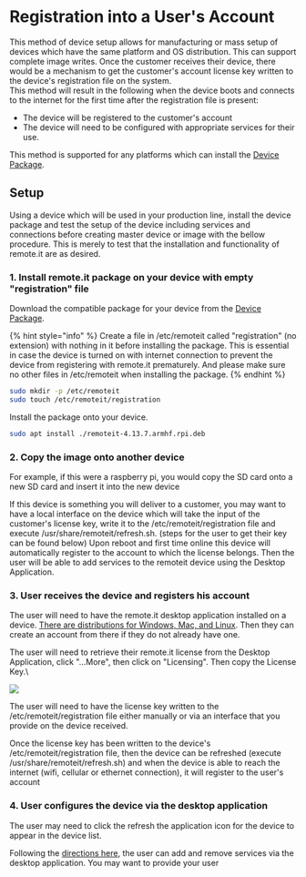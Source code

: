 # Registration into a User's Account

This method of device setup allows for manufacturing or mass setup of devices which have the same platform and OS distribution. This can support complete image writes. Once the customer receives their device, there would be a mechanism to get the customer's account license key written to the device's registration file on the system.\
This method will result in the following when the device boots and connects to the internet for the first time after the registration file is present:

* The device will be registered to the customer's account
* The device will need to be configured with appropriate services for their use.

This method is supported for any platforms which can install the [Device Package](../software/device-package/supported-platforms.md#device\_package\_supported\_platforms).

## Setup

Using a device which will be used in your production line, install the device package and test the setup of the device including services and connections before creating master device or image with the bellow procedure. This is merely to test that the installation and functionality of remote.it are as desired.&#x20;

### 1. Install remote.it package on your device with empty "registration" file

Download the compatible package for your device from the [Device Package](../software/device-package/installation.md#supported-platforms).&#x20;

{% hint style="info" %}
Create a file in /etc/remoteit called "registration" (no extension) with nothing in it before installing the package. This is essential in case the device is turned on with internet connection to prevent the device from registering with remote.it prematurely. And please make sure no other files in /etc/remoteit when installing the package.
{% endhint %}

```bash
sudo mkdir -p /etc/remoteit
sudo touch /etc/remoteit/registration 
```

Install the package onto your device.

```bash
sudo apt install ./remoteit-4.13.7.armhf.rpi.deb
```

### 2. Copy the image onto another device

For example, if this were a raspberry pi, you would copy the SD card onto a new SD card and insert it into the new device

If this device is something you will deliver to a customer, you may want to have a local interface on the device which will take the input of the customer's license key, write it to the /etc/remoteit/registration file and execute /usr/share/remoteit/refresh.sh. (steps for the user to get their key can be found below) Upon reboot and first time online this device will automatically register to the account to which the license belongs. Then the user will be able to add services to the remoteit device using the Desktop Application.

### 3. User receives the device and registers his account

The user will need to have the remote.it desktop application installed on a device. [There are distributions for Windows, Mac, and Linux](../software/desktop/overview-and-installation.md). Then they can create an account from there if they do not already have one.

The user will need to retrieve their remote.it license from the Desktop Application, click "...More", then click on "Licensing". Then copy the License Key.\


![](<../.gitbook/assets/screen\_shot\_2021-09-08\_at\_5\_10\_23\_pm (2).png>)

The user will need to have the license key written to the /etc/remoteit/registration file either manually or via an interface that you provide on the device received.&#x20;

Once the license key has been written to the device's /etc/remoteit/registration file, then the device can be refreshed (execute /usr/share/remoteit/refresh.sh) and when the device is able to reach the internet (wifi, cellular or ethernet connection), it will register to the user's account

### 4. User configures the device via the desktop application

The user may need to click the refresh the application icon for the device to appear in the device list.&#x20;

Following the [directions here](../software/device-package/installation.md#4-set-up-services-on-your-device), the user can add and remove services via the desktop application. You may want to provide your user&#x20;






